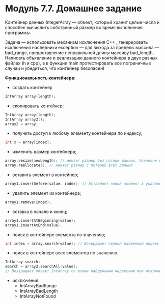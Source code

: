 # Модуль 7.7. Домашнее задание

Контейнер данных IntegerArray — объект, который хранит целые числа и способен вычислить собственный размер во время выполнения программы.

Задача — использовать механизм исключения C++ , генерировать исключения наследники exception — для выхода за пределы массива — bad_range, предоставление неправильной длины массиву bad_length. Написать объявление и реализацию данного контейнера в двух разных файлах (h и сpp), а в функции main протестировать все пограничные случаи и убедиться, что контейнер безопасен!

**Функциональность контейнера:** 
* создать контейнер
```cpp
IntArray array(length);
```
* скопировать контейнер;
```cpp
IntArray array(length);
IntArray array2();
array2 = array;
```
* получить доступ к любому элементу контейнера по индексу;
```cpp
int x = array[index];
```
* изменить размер контейнера;
```cpp
array.resize(newLength); // меняет размер без потери данных. Усечение при уменьшении размера.
array.reallocate(); // меняет размер с потерей всех данных
```
* вставить элемент в контейнер;
```cpp
array1.insertBefore(value, index); // Вставляет новый элемент в указанный индекс без потери данных.
```
* удалить элемент из контейнера;
```cpp
array1.remove(index); 
```
* вставка в начало и конец;
```cpp
array1.insertAtBeginning(value);
array1.insertAtEnd(value);
```
* поиск в контейнере элемента по значению;
```cpp
int index = array.search(value); // Возвращает первый найденный индекс или исключение IntArrayNotFound
```
* поиск в контейнере всех элементов по значению.
```cpp
IntArray search;
search = array2.searchAll(value); 
// Возвращает объект IntArray со всеми найденными индексами или исключение IntArrayNotFound
```
* исключения: 
  - IntArrayBadRange
  - IntArrayBadLength
  - IntArrayNotFound
